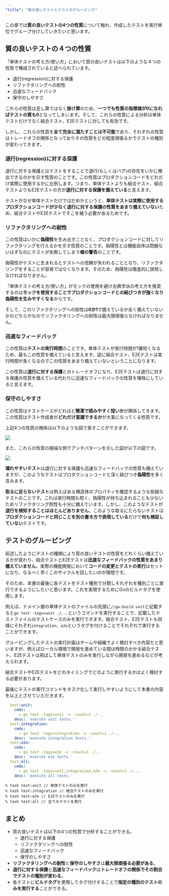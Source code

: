 ```yaml
---
"title": "質の良いテストとテストのグルーピング"
---
```


この章では**質の良いテストの4つの性質**について触れ、作成したテストを実行単位でグループ分けしていきたいと思います。

## 質の良いテストの４つの性質

「単体テストの考え方/使い方」において質の良いテストは以下のような４つの性質で構成されていると述べられています。

- 退行(regression)に対する保護
- リファクタリングへの耐性
- 迅速なフィードバック
- 保守のしやすさ

これらの性質は足し算ではなく**掛け算**のため、**一つでも性質の指標値が0になればテストの質も0**となってしまいます。そして、これらの性質による分析は単体テストだけでなく結合テスト、E2Eテストに対しても有効です。

しかし、これらの性質を**全て完全に満たすことは不可能**であり、それぞれの性質はトレードオフの関係となっておりその性質をどの程度頑張るかでテストの種別が変わってきます。

### 退行(regression)に対する保護

退行に対する保護とはテストをすることで退行(もしくはバグ)の存在をいかに検出できるのかを示す性質のことです。この性質はプロダクションコードをどれだけ実際に使用するかに比例します。つまり、単体テストよりも結合テスト、結合テストよりもE2Eテストの方が**退行に対する保護を備えている**と言えます。

テストがなぜ単体テストだけではだめかというと、**単体テストは実際に使用するプロダクションコードが少なく退行に対する保護の性質をあまり備えていない**ため、結合テストやE2Eテストでそこを補う必要があるためです。

### リファクタリングへの耐性

この性質はいかに**偽陽性**を生み出すことなく、プロダクションコードに対してリファクタリングを行えるかを示す性質のことです。偽陽性とは機能自体は問題ないはずなのにテストが失敗してしまう**嘘の警告**のことです。

偽陽性がテストに生まれるとテストへの信頼が失われることとなり、リファクタリングをすることが容易ではなくなります。そのため、偽陽性は徹底的に排除しなければなりません。

「単体テストの考え方/使い方」がモックの使用を避け古典学派の考え方を推奨するのは**モックを使用することでプロダクションコードとの結びつきが強くなり偽陽性を生みやすくなる**からです。

そして、このリファクタリングへの耐性は**0か1**で備えているか全く備えていないかのどちらかなのでリファクタリングへの耐性は最大限頑張らなければなりません。

### 迅速なフィードバック

この性質は**テストの実行時間**のことです。単体テストが実行時間が1番短くなるため、最もこの性質を備えていると言えます。逆に結合テスト、E2Eテストは実行時間が長くなるのでこの性質をあまり備えていないということになります。

この性質は**退行に対する保護**とのトレードオフになり、E2Eテストは退行に対する保護の性質を備えている代わりに迅速なフィードバックの性質を犠牲にしていると言えます。

### 保守のしやすさ

この性質はテストケースがどれほど**簡潔で読みやすく短いか**が関係してきます。この性質はテスト作成者が**どれだけ意識できるか**が大事になってくる性質です。

上記4つの性質の関係は以下のような図で表すことができます。

![](https://storage.googleapis.com/zenn-user-upload/4817e90817e1-20231109.png)

また、これらの性質の極端な例でアンチパターンを示した図が以下の図です。

![](https://storage.googleapis.com/zenn-user-upload/42aed4a297a9-20231109.png)

**壊れやすいテスト**は退行に対する保護も迅速なフィードバックの性質も備えていますが、このようなテストはプロダクションコードと深く結びつき**偽陽性**を多く含みます。

**取るに足らないテスト**は例えばある構造体のプロパティを確認するような些細なテストのことです。これは実行時間も短く、偽陽性が持ち込まれることも少ないためリファクタリング耐性も十分に備えています。しかし、このようなテストが**退行を検知することはほとんどありません**。このような取るにたらないテストは**プロダクションコードと同じことを別の書き方で表現している**だけで**何も検証していない**テストです。

## テストのグルーピング

前述したようにテストの種類により質の良いテストの性質をどれくらい備えているかが変わり、結合テストとE2Eテストは**迅速なフィードバックの性質をあまり備えていません**。実際の機能開発において**コードの変更とテストの実行**はセットになり、なるべく早くこのサイクルを回したいのが理想です。

そのため、本書の最後に各テストをテスト種別で分類しそれぞれを種別ごとに実行できるようにしたいと思います。これを実現するためにGoのビルドタグを使用します。

例えば、ドメイン層の単体テストのファイルの先頭に```//go:build unit```と記載すると```go test -tags=unit ./...```というコマンドを実行することで、記載したテストファイルのテストケースのみを実行できます。結合テスト、E2Eテストも同様にそれぞれ```integration```、```e2e```というタグを付けることでそれぞれで実行することができます。

グルーピングしたテストの実行計画はチームや組織でよく検討すべき内容だと思いますが、例えばローカル環境で開発を進めている間は時間のかかる結合テスト、E2Eテストは飛ばして単体テストのみを実行しながら開発を進めるなどが考えられます。

結合テストやE2Eテストをどのタイミングでどのように実行するかはよく検討する必要があります。

最後にテストの実行コマンドをタスク化して実行しやすいようにして本書の内容を以上とさせていただきます。

```yaml:Taskfile.yml
  test:unit:
    cmds:
      - go test -tags=unit -v -count=1 ./...
    desc: 'execute unit tests.'
  test:integration:
    cmds:
      - go test -tags=integration -v -count=1 ./...
    desc: 'execute integration tests.'
  test:e2e:
    cmds:
      - go test -tags=e2e -v -count=1 ./...
    desc: 'execute e2e tests.'
  test:all:
    cmds:
      - go test -tags=unit,integration,e2e -v -count=1 ./...
    desc: 'execute all tests.'
```

```
% task test:unit // 単体テストのみを実行
% task test:integration // 結合テストのみを実行
% task test:e2e // E2Eテストのみを実行
% task test:all // 全てのテストを実行
```

## まとめ

- 質の良いテストは以下の4つの性質で分析することができる。
  - 退行に対する保護
  - リファクタリングへの耐性
  - 迅速なフィードバック
  - 保守のしやすさ
- **リファクタリングへの耐性**と**保守のしやすさ**は**最大限頑張る必要がある**。
- **退行に対する保護**と**迅速なフィードバック**は**トレードオフの関係でその割合でテストの種別が変わる**。
- 各テストに**ビルドタグ**を使用してタグ付けすることで**指定の種別のテストのみを実行する**ことができる。